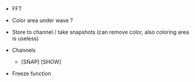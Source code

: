 - FFT

- Color area under wave ?

- Store to channel / take snapshots (can remove color, also coloring area is useless)
- Channels
  - [SNAP] [SHOW]

- Freeze function

